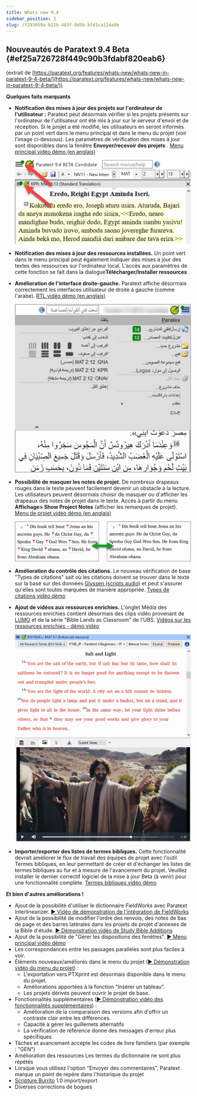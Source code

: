 ```yaml
---
title: Whats new 9.4
sidebar_position: 1
slug: /f293059a-b12b-485f-8d5b-bfd1ca114a8b
---
```




## **Nouveautés de Paratext 9.4 Beta** {#ef25a726728f449c90b3fdabf820eab6}


(extrait de [https://paratext.org/features/whats-new/whats-new-in-paratext-9-4-beta/](https://paratext.org/features/whats-new/whats-new-in-paratext-9-4-beta/))


**Quelques faits marquants**

- **Notification des mises à jour des projets sur l'ordinateur de l'utilisateur :** Paratext peut désormais vérifier si les projets présents sur l'ordinateur de l'utilisateur ont été mis à jour sur le serveur d'envoi et de réception. Si le projet a été modifié, les utilisateurs en seront informés par un point vert dans le menu principal et dans le menu du projet (voir l'image ci-dessous). Les paramètres de vérification des mises à jour sont disponibles dans la fenêtre **Envoyer/recevoir des projets** . [Menu principal vidéo démo (en anglais)](https://paratext.org/features/whats-new/whats-new-in-paratext-9-4-beta/?vimeography_gallery=157&vimeography_video=857678678)

    ![](./1373747243.png)

- **Notification des mises à jour des ressources installées.** Un point vert dans le menu principal peut également indiquer des mises à jour des textes des ressources sur l'ordinateur local. L'accès aux paramètres de cette fonction se fait dans la dialogue**Télécharger/Installer ressources** .
- **Amélioration de l'interface droite-gauche.** Paratext affiche désormais correctement les interfaces utilisateur de droite à gauche (comme l'arabe). [RTL vidéo démo (en anglais)](https://paratext.org/features/whats-new/whats-new-in-paratext-9-4-beta/?vimeography_gallery=157&vimeography_video=858761461)

    ![](./1418167455.png)

- **Possibilité de masquer les notes de projet.** De nombreux drapeaux rouges dans le texte peuvent facilement devenir un obstacle à la lecture. Les utilisateurs peuvent désormais choisir de masquer ou d'afficher les drapeaux des notes de projet dans le texte. Accès à partir du menu **Affichage&gt; Show Project Notes** (afficher les remarques de projet). [Menu de projet vidéo démo (en anglais)](https://paratext.org/features/whats-new/whats-new-in-paratext-9-4-beta/?vimeography_gallery=157&vimeography_video=857939433)

    ![](./1989155401.png)

- **Amélioration du contrôle des citations.** Le nouveau vérification de base "Types de citations" sait où les citations doivent se trouver dans le texte sur la basé sur des données [Glyssen (scripts audio)](https://software.sil.org/glyssen/) et peut s'assurer qu'elles sont toutes marquées de manière appropriée. [Types de citations vidéo démo](https://paratext.org/features/whats-new/whats-new-in-paratext-9-4-beta/?vimeography_gallery=157&vimeography_video=859138745)
- **Ajout de vidéos aux ressources enrichies.** L'onglet Média des ressources enrichies contient désormais des clips vidéo provenant de [LUMO](https://lumoproject.com/) et de la série "Bible Lands as Classroom" de l'UBS. [Vidéos sur les ressources enrichies - démo vidéo](https://paratext.org/features/whats-new/whats-new-in-paratext-9-4-beta/?vimeography_gallery=157&vimeography_video=858761461)

    ![](./119495186.png)

- **Importer/exporter des listes de termes bibliques.** Cette fonctionnalité devrait améliorer le flux de travail des équipes de projet avec l'outil Termes bibliques, en leur permettant de créer et d'échanger les listes de termes bibliques au fur et à mesure de l'avancement du projet. Veuillez installer le dernier correctif logiciel de la mise à jour Beta (à venir) pour une fonctionnalité complète. [Termes bibliques vidéo démo](https://paratext.org/features/whats-new/whats-new-in-paratext-9-4-beta/?vimeography_gallery=157&vimeography_video=858020833)

**Et bien d'autres améliorations !**

- Ajout de la possibilité d'utiliser le dictionnaire FieldWorks avec Paratext Interlinearizer. [▶ Vidéo de démonstration de l'intégration de FieldWorks](https://paratext.org/features/whats-new/whats-new-in-paratext-9-4-beta/?vimeography_gallery=157&vimeography_video=859073261)
- Ajout de la possibilité de modifier l'ordre des renvois, des notes de bas de page et des barres latérales dans les projets de projet d'annexes de la Bible d'étude. [▶ Démonstration vidéo de Study Bible Additions](https://paratext.org/features/whats-new/whats-new-in-paratext-9-4-beta/?vimeography_gallery=157&vimeography_video=858761672)
- Ajout de la possibilité de "Gérer les dispositions des fenêtres". [▶ Menu principal vidéo démo](https://paratext.org/features/whats-new/whats-new-in-paratext-9-4-beta/?vimeography_gallery=157&vimeography_video=857678678)
- Les correspondances entre les passages parallèles sont plus faciles à voir.
- Éléments nouveaux/améliorés dans le menu du projet ([▶ Démonstration vidéo du menu du projet](https://paratext.org/features/whats-new/whats-new-in-paratext-9-4-beta/?vimeography_gallery=157&vimeography_video=857939433)) :
    - L'exportation vers PTXprint est désormais disponible dans le menu du projet.
    - Améliorations apportées à la fonction "Insérer un tableau".
    - Les projets dérivés peuvent ouvrir le projet de base.
- Fonctionnalités supplémentaires ([▶ Démonstration vidéo des fonctionnalités supplémentaires](https://paratext.org/features/whats-new/whats-new-in-paratext-9-4-beta/?vimeography_gallery=157&vimeography_video=859466352)) :
    - Amélioration de la comparaison des versions afin d'offrir un contraste clair entre les différences.
    - Capacité à gérer les guillemets alternatifs
    - La vérification de référence donne des messages d'erreur plus spécifiques
- Tâches et avancement accepte les codes de livre familiers (par exemple : "GEN")
- Amélioration des ressources Les termes du dictionnaire ne sont plus répétés
- Lorsque vous utilisez l'option "Envoyer des commentaires", Paratext marque un point de repère dans l'historique du projet
- [Scripture Burrito](https://docs.burrito.bible/en/latest/) 1.0 import/export
- Diverses corrections de bogues
